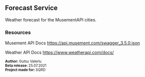 ## Forecast Service

<p>Weather forecast for the MusementAPI cities.</p>

### Resources
<p>Musement API Docs <a href="https://api.musement.com/swagger_3.5.0.json">https://api.musement.com/swagger_3.5.0.json</a></p>
<p>Weather API Docs <a href="https://www.weatherapi.com/docs/">https://www.weatherapi.com/docs/</a></p>

<p>
    <small><b>Author: </b> Gutsu Valeriu</small><br>
    <small><b>Beta release: </b> 25.07.2021</small><br>
    <small><b>Project made for: </b> SQRD</small>
</p>
